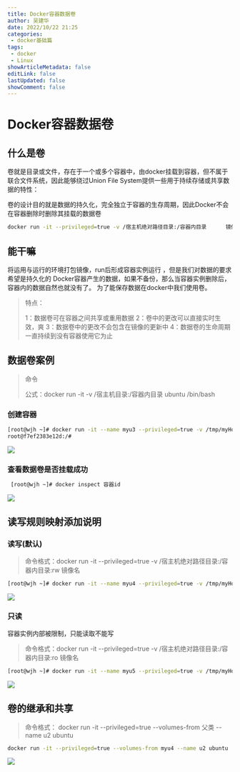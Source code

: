 ```yaml
---
title: Docker容器数据卷
author: 吴建华
date: 2022/10/22 21:25
categories:
 - docker基础篇
tags:
 - docker
 - Linux
showArticleMetadata: false
editLink: false
lastUpdated: false
showComment: false
---
```

# Docker容器数据卷

## 什么是卷

卷就是目录或文件，存在于一个或多个容器中，由docker挂载到容器，但不属于联合文件系统，因此能够绕过Union File System提供一些用于持续存储或共享数据的特性：

卷的设计目的就是数据的持久化，完全独立于容器的生存周期，因此Docker不会在容器删除时删除其挂载的数据卷

 ```sh
docker run -it --privileged=true -v /宿主机绝对路径目录:/容器内目录      镜像名
 ```

##   **能干嘛**

将运用与运行的环境打包镜像，run后形成容器实例运行 ，但是我们对数据的要求希望是持久化的
Docker容器产生的数据，如果不备份，那么当容器实例删除后，容器内的数据自然也就没有了。
为了能保存数据在docker中我们使用卷。

>特点：
>
>1：数据卷可在容器之间共享或重用数据
>2：卷中的更改可以直接实时生效，爽
>3：数据卷中的更改不会包含在镜像的更新中
>4：数据卷的生命周期一直持续到没有容器使用它为止

##      **数据卷案例**

>命令
>
> 公式：docker run -it -v /宿主机目录:/容器内目录 ubuntu /bin/bash
>
### 创建容器

```sh
[root@wjh ~]# docker run -it --name myu3 --privileged=true -v /tmp/myHostData:/tmp/myDockerData ubuntu /bin/bash
root@f7ef2383e12d:/# 
```

![](https://cdn.jsdelivr.net/gh/fhwlnetwork/blos_imgs/img/202202042008187.png)

### 查看数据卷是否挂载成功

```sh
 [root@wjh ~]# docker inspect 容器id
```

![](https://cdn.jsdelivr.net/gh/fhwlnetwork/blos_imgs/img/202202042014021.png)

##      读写规则映射添加说明

### 读写(默认)

> 命令格式：docker run -it --privileged=true -v /宿主机绝对路径目录:/容器内目录:rw   镜像名

```sh
[root@wjh ~]# docker run -it --name myu4 --privileged=true -v /tmp/myHostData:/tmp/myDockerData:rw ubuntu /bin/bash
```

![](https://cdn.jsdelivr.net/gh/fhwlnetwork/blos_imgs/img/202202042024320.png)

### 只读

容器实例内部被限制，只能读取不能写

> 命令格式：docker run -it --privileged=true -v /宿主机绝对路径目录:/容器内目录:ro   镜像名

```sh
[root@wjh ~]# docker run -it --name myu5 --privileged=true -v /tmp/myHostData:/tmp/myDockerData:ro ubuntu /bin/bash

```

![](https://cdn.jsdelivr.net/gh/fhwlnetwork/blos_imgs/img/202202042030476.png)

## 卷的继承和共享

> 命令格式：     docker run -it --privileged=true --volumes-from 父类 --name u2 ubuntu

```sh
docker run -it --privileged=true --volumes-from myu4 --name u2 ubuntu
```

![](https://cdn.jsdelivr.net/gh/fhwlnetwork/blos_imgs/img/202202042038467.png)


